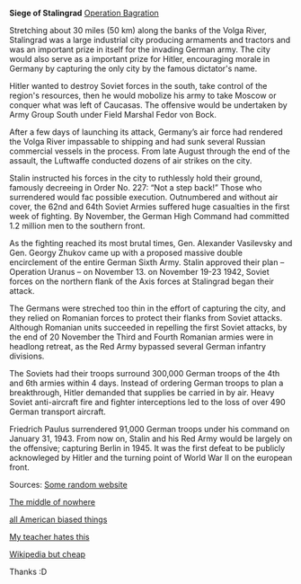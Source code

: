 **Siege of Stalingrad**
[Operation Bagration](/operation_bagration.html) 

Stretching about 30 miles (50 km) along the banks of the Volga River, 
Stalingrad was a large industrial city producing armaments and tractors and was 
an important prize in itself for the invading German army. The city 
would also serve
as a important prize for Hitler, encouraging morale in Germany by capturing 
the only city by the famous dictator's name.

Hitler wanted to destroy Soviet forces in the south, take control
of the region's resources, then he would mobolize his army to take Moscow or
conquer what was left of Caucasas. The offensive would be 
undertaken by Army Group South under Field Marshal Fedor von Bock. 

After a few days of launching its attack, Germany’s air 
force had rendered the Volga River impassable to shipping and had sunk several 
Russian commercial vessels in the process. From late August through the end 
of the assault, the Luftwaffe conducted dozens of air strikes on the city.

Stalin instructed his forces in the city to ruthlessly hold their ground, 
famously decreeing in Order No. 227: “Not a step back!” Those who surrendered would 
fac possible execution. Outnumbered and without air cover, the 62nd and 64th 
Soviet Armies suffered huge casualties in the first week of fighting.
By November, the German High Command had committed 1.2 million men to the southern
front.

As the fighting reached its most brutal times, Gen. Alexander Vasilevsky 
and Gen. Georgy Zhukov came up with a proposed massive double encirclement 
of the entire 
German Sixth Army. Stalin approved their plan – Operation Uranus – on November 13.
on November 19-23 1942, Soviet forces on the northern flank of 
the Axis forces at Stalingrad began their attack. 
 
The Germans were streched too thin in the effort of capturing the city, and they relied on Romanian 
forces to protect their flanks from Soviet attacks. Although Romanian units 
succeeded in repelling the first Soviet attacks, 
by the end of 20 November the Third and Fourth Romanian armies were in 
headlong retreat, as the Red Army bypassed several German infantry divisions.

The Soviets had their troops surround 300,000 German troops of the 4th and 6th 
armies within 4 days. Instead of ordering German troops to plan a breakthrough,
Hitler demanded that supplies be carried in by air. Heavy Soviet 
anti-aircraft fire and fighter interceptions led to the loss of over 490 German transport aircraft.

Friedrich Paulus surrendered 91,000 German troops under his command on January 31, 1943.
From now on, Stalin and his Red Army would
be largely on the offensive; capturing Berlin in 1945. It was the first defeat to be publicly
acknowleged by Hitler and the turning point of World War II on the european front.

Sources: [Some random website](https://www.britannica.com/event/Battle-of-Stalingrad)

[The middle of nowhere](https://warontherocks.com/2017/08/the-motherland-calls-the-battle-of-stalingrad-75-years-later/)

[all American biased things](https://www.history.com/topics/world-war-ii/battle-of-stalingrad)

[My teacher hates this](https://en.wikipedia.org/wiki/Operation_Uranus)

[Wikipedia but cheap](https://www.newworldencyclopedia.org/entry/Battle_of_Stalingrad)

Thanks :D
